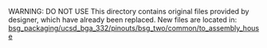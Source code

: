 WARNING: DO NOT USE
This directory contains original files provided by designer, which have already been replaced. 
New files are located in: [bsg_packaging/ucsd_bga_332/pinouts/bsg_two/common/to_assembly_house](../../pinouts/bsg_two/common/to_assembly_house)